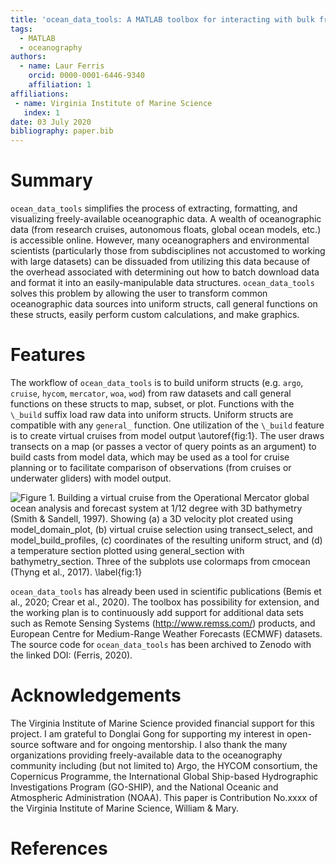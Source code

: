 ```yaml
---
title: 'ocean_data_tools: A MATLAB toolbox for interacting with bulk freely-available oceanographic data'
tags:
  - MATLAB
  - oceanography
authors:
  - name: Laur Ferris
    orcid: 0000-0001-6446-9340
    affiliation: 1
affiliations:
 - name: Virginia Institute of Marine Science
   index: 1
date: 03 July 2020
bibliography: paper.bib
---
```


# Summary

``ocean_data_tools`` simplifies the process of extracting, formatting, and 
visualizing freely-available oceanographic data. A wealth of oceanographic 
data (from research cruises, autonomous floats, global ocean models, etc.)
is accessible online. However, many oceanographers and environmental 
scientists (particularly those from subdisciplines not accustomed to working
with large datasets) can be dissuaded from utilizing this data because of the
overhead associated with determining out how to batch download data and 
format it into an easily-manipulable data structures. ``ocean_data_tools``
solves this problem by allowing the user to transform common oceanographic 
data sources into uniform structs, call general functions on these structs, 
easily perform custom calculations, and make graphics.

# Features

The workflow of ``ocean_data_tools`` is to build uniform structs (e.g. ``argo``,
``cruise``, ``hycom``, ``mercator``, ``woa``, ``wod``) from raw datasets and 
call general functions on these structs to map, subset, or plot. Functions with 
the ``\_build`` suffix load raw data into uniform structs. Uniform structs are 
compatible with any ``general_`` function. One utilization of the ``\_build`` 
feature is to create virtual cruises from model output \autoref{fig:1}. The user 
draws transects on a map (or passes a vector of query points as an argument) to
build casts from model data, which may be used as a tool for cruise planning or to 
facilitate comparison of observations (from cruises or underwater gliders) with 
model output. 

![Figure 1. Building a virtual cruise from the Operational Mercator global ocean
analysis and forecast system at 1/12 degree with 3D bathymetry (Smith & Sandell,
1997). Showing (a) a 3D velocity plot created using ``model_domain_plot``, (b) 
virtual cruise selection using ``transect_select``, and ``model_build_profiles``, 
(c) coordinates of the resulting uniform struct, and (d) a temperature section 
plotted using ``general_section`` with ``bathymetry_section``. Three of the 
subplots use colormaps from cmocean (Thyng et al., 2017). \label{fig:1}](figure.png)

``ocean_data_tools`` has already been used in scientific publications (Bemis et 
al., 2020; Crear et al., 2020). The toolbox has possibility for extension, and
the working plan is to continuously add support for additional data sets such as 
Remote Sensing Systems (http://www.remss.com/) products, and European Centre for 
Medium-Range Weather Forecasts (ECMWF) datasets. The source code for 
``ocean_data_tools`` has been archived to Zenodo with the linked DOI: (Ferris, 2020).

# Acknowledgements

The Virginia Institute of Marine Science provided financial support for this project.
I am grateful to Donglai Gong for supporting my interest in open-source software and 
for ongoing mentorship. I also thank the many organizations providing freely-available
data to the oceanography community including (but not limited to) Argo, the HYCOM 
consortium, the Copernicus Programme, the International Global Ship-based Hydrographic
Investigations Program (GO-SHIP), and the National Oceanic and Atmospheric Administration
(NOAA). This paper is Contribution No.xxxx of the Virginia Institute of Marine Science,
William & Mary.

# References
